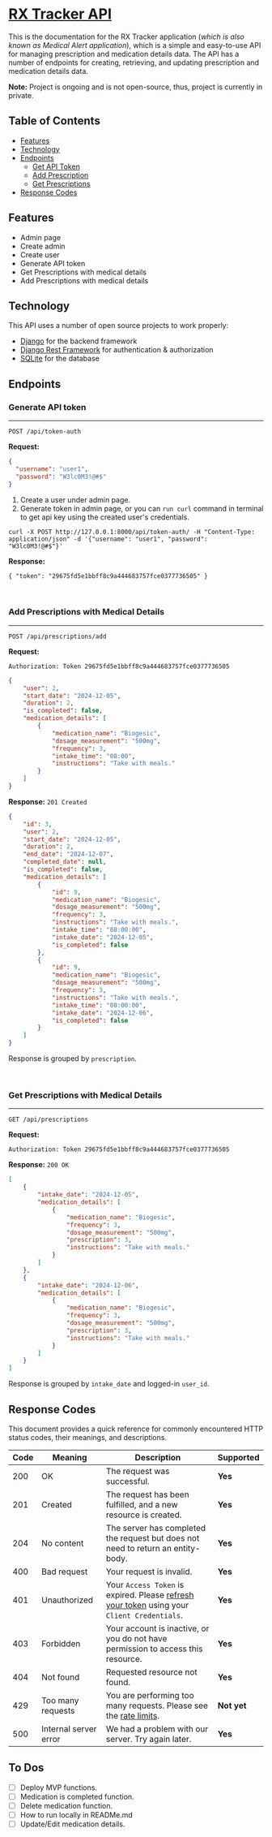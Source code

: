 # [RX Tracker API](https://github.com/mcdylanb/medAlert)

This is the documentation for the RX Tracker application (*which is also known as Medical Alert application*), which is a simple and easy-to-use API for managing prescription and medication details data. The API has a number of endpoints for creating, retrieving, and updating prescription and medication details data.

**Note:** Project is ongoing and is not open-source, thus, project is currently in private.

## Table of Contents
- [Features](https://github.com/OlegAngelo/rx-tracker-api/tree/update_readme_get_started?tab=readme-ov-file#features)
- [Technology](https://github.com/OlegAngelo/rx-tracker-api/tree/update_readme_get_started?tab=readme-ov-file#technology)
- [Endpoints](https://github.com/OlegAngelo/rx-tracker-api/tree/update_readme_get_started?tab=readme-ov-file#endpoints)
  - [Get API Token](https://github.com/OlegAngelo/rx-tracker-api/tree/update_readme_get_started?tab=readme-ov-file#generate-api-token)
  - [Add Prescription](https://github.com/OlegAngelo/rx-tracker-api/tree/update_readme_get_started?tab=readme-ov-file#add-prescriptions-with-medical-details)
  - [Get Prescriptions](https://github.com/OlegAngelo/rx-tracker-api/tree/update_readme_get_started?tab=readme-ov-file#add-prescriptions-with-medical-details)
- [Response Codes](https://github.com/OlegAngelo/rx-tracker-api/tree/update_readme_get_started?tab=readme-ov-file#response-codes)

## Features
- Admin page
- Create admin
- Create user
- Generate API token
- Get Prescriptions with medical details
- Add Prescriptions with medical details

## Technology
This API uses a number of open source projects to work properly:

- [Django](https://www.djangoproject.com/) for the backend framework
- [Django Rest Framework](https://www.django-rest-framework.org/) for authentication & authorization
- [SQLite](https://www.sqlitetutorial.net/) for the database

## Endpoints

### Generate API token

---
```
POST /api/token-auth
```

**Request:**
```json
{
  "username": "user1",
  "password": "W3lc0M3!@#$"
}
```

1. Create a user under admin page.
2. Generate token in admin page, or you can `run curl` command in terminal to get api key using the created user's credentials.
```
curl -X POST http://127.0.0.1:8000/api/token-auth/ -H "Content-Type: application/json" -d '{"username": "user1", "password": "W3lc0M3!@#$"}'
```

**Response:**
```
{ "token": "29675fd5e1bbff8c9a444683757fce0377736505" }
```

<br />


### Add Prescriptions with Medical Details

---

```
POST /api/prescriptions/add
```
**Request:**
```
Authorization: Token 29675fd5e1bbff8c9a444683757fce0377736505
```
```json
{
    "user": 2,
    "start_date": "2024-12-05",
    "duration": 2,
    "is_completed": false,
    "medication_details": [
        {
            "medication_name": "Biogesic",
            "dosage_measurement": "500mg",
            "frequency": 3,
            "intake_time": "08:00",
            "instructions": "Take with meals."
        }
    ]
}
```

**Response:**
`201 Created`

```json
{
    "id": 3,
    "user": 2,
    "start_date": "2024-12-05",
    "duration": 2,
    "end_date": "2024-12-07",
    "completed_date": null,
    "is_completed": false,
    "medication_details": [
        {
            "id": 9,
            "medication_name": "Biogesic",
            "dosage_measurement": "500mg",
            "frequency": 3,
            "instructions": "Take with meals.",
            "intake_time": "08:00:00",
            "intake_date": "2024-12-05",
            "is_completed": false
        },
        {
            "id": 9,
            "medication_name": "Biogesic",
            "dosage_measurement": "500mg",
            "frequency": 3,
            "instructions": "Take with meals.",
            "intake_time": "08:00:00",
            "intake_date": "2024-12-06",
            "is_completed": false
        }
    ]
}
```
Response is grouped by `prescription`.

<br />

### Get Prescriptions with Medical Details

---
```
GET /api/prescriptions
```

**Request:**
```
Authorization: Token 29675fd5e1bbff8c9a444683757fce0377736505
```

**Response:**
`200 OK`

```json
[
    {
        "intake_date": "2024-12-05",
        "medication_details": [
            {
                "medication_name": "Biogesic",
                "frequency": 3,
                "dosage_measurement": "500mg",
                "prescription": 3,
                "instructions": "Take with meals."
            }
        ]
    },
    {
        "intake_date": "2024-12-06",
        "medication_details": [
            {
                "medication_name": "Biogesic",
                "frequency": 3,
                "dosage_measurement": "500mg",
                "prescription": 3,
                "instructions": "Take with meals."
            }
        ]
    }
]
```
Response is grouped by `intake_date` and logged-in `user_id`.

## Response Codes

This document provides a quick reference for commonly encountered HTTP status codes, their meanings, and descriptions.

| **Code** | **Meaning**         | **Description**            | Supported   |
|----------|---------------------|----------------------------|-------------|
| 200      | OK                  | The request was successful.                                                    | **Yes**     |
| 201      | Created             | The request has been fulfilled, and a new resource is created.                 | **Yes**     |
| 204      | No content          | The server has completed the request but does not need to return an entity-body.| **Yes**     |
| 400      | Bad request         | Your request is invalid.                                                       | **Yes**     |
| 401      | Unauthorized        | Your `Access Token` is expired. Please [refresh your token](https://github.com/OlegAngelo/rx-tracker-api/tree/update_readme_get_started?tab=readme-ov-file#generate-api-token) using your `Client Credentials`. | **Yes**     |
| 403      | Forbidden           | Your account is inactive, or you do not have permission to access this resource.| **Yes**     |
| 404      | Not found           | Requested resource not found.                                                  | **Yes**     |
| 429      | Too many requests   | You are performing too many requests. Please see the [rate limits](#).         | **Not yet** |
| 500      | Internal server error | We had a problem with our server. Try again later.                             | **Yes**     |

## To Dos
- [ ] Deploy MVP functions.
- [ ] Medication is completed function.
- [ ] Delete medication function.
- [ ] How to run locally in READMe.md
- [ ] Update/Edit medication details.